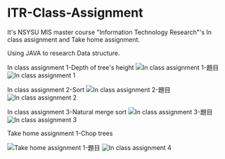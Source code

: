 # ITR-Class-Assignment

It's NSYSU MIS master course "Information Technology Research"'s In class assignment and Take home assignment.

Using JAVA to research Data structure.

In class assignment 1-Depth of tree's height
![In class assignment 1-題目](https://user-images.githubusercontent.com/84671246/232284032-aec407f6-3ac5-487f-879e-dbcf5f89da7a.jpg)
![In class assignment 1](https://user-images.githubusercontent.com/84671246/232283714-ca055149-315a-4111-bcda-daa3567b2811.jpg)

In class assignment 2-Sort
![In class assignment 2-題目](https://user-images.githubusercontent.com/84671246/232284069-626cb27f-eb7a-4e1b-b3b6-ee5a73885248.jpg)
![In class assignment 2](https://user-images.githubusercontent.com/84671246/232284072-e82a63a0-66ba-4094-9e1c-9a729b42611b.jpg)

In class assignment 3-Natural merge sort
![In class assignment 3-題目](https://user-images.githubusercontent.com/84671246/232284097-f145ed39-b5c0-4e0d-aaef-2dcf05f37d0d.jpg)
![In class assignment 3](https://user-images.githubusercontent.com/84671246/232284226-e5ed18d2-94ae-4a1b-8af3-e8d398716ae4.jpg)

Take home assignment 1-Chop trees

![Take home assignment 1-題目](https://user-images.githubusercontent.com/84671246/232284229-7f9f0939-9258-4efa-baec-6c2dd5e41970.jpg)
![In class assignment 4](https://user-images.githubusercontent.com/84671246/232284102-624d8aa7-54e5-48b7-a9a7-bb22c2456856.jpg)
